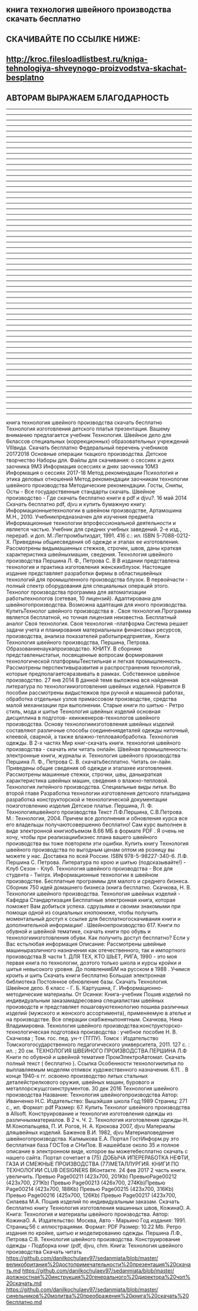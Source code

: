 книга технология швейного производства скачать бесплатно
--------------------------------------------------
СКАЧИВАЙТЕ ПО ССЫЛКЕ НИЖЕ:
--------------------------------------------------
http://kroc.filesloadlistbest.ru/kniga-tehnologiya-shveynogo-proizvodstva-skachat-besplatno
--------------------------------------------------
АВТОРАМ ВЫРАЖАЕМ БЛАГОДАРНОСТЬ
--------------------------------------------------
--------------------------------------------------
--------------------------------------------------
--------------------------------------------------
--------------------------------------------------
--------------------------------------------------
--------------------------------------------------
--------------------------------------------------
--------------------------------------------------
--------------------------------------------------
--------------------------------------------------
--------------------------------------------------
--------------------------------------------------
--------------------------------------------------
--------------------------------------------------
--------------------------------------------------
--------------------------------------------------
--------------------------------------------------
--------------------------------------------------
--------------------------------------------------
--------------------------------------------------
--------------------------------------------------
--------------------------------------------------
--------------------------------------------------
--------------------------------------------------
--------------------------------------------------
--------------------------------------------------
--------------------------------------------------
--------------------------------------------------
--------------------------------------------------
--------------------------------------------------
--------------------------------------------------
--------------------------------------------------
--------------------------------------------------
--------------------------------------------------
--------------------------------------------------
--------------------------------------------------
--------------------------------------------------
--------------------------------------------------
--------------------------------------------------
--------------------------------------------------
--------------------------------------------------
--------------------------------------------------
--------------------------------------------------
--------------------------------------------------
--------------------------------------------------
--------------------------------------------------
--------------------------------------------------
--------------------------------------------------
--------------------------------------------------
--------------------------------------------------
--------------------------------------------------
--------------------------------------------------
--------------------------------------------------
--------------------------------------------------
--------------------------------------------------
--------------------------------------------------
книга технология швейного производства скачать бесплатно Технология изготовления детского платья  презентация. Вашему вниманию предлагается учебник Технология. Швейное дело для 6классов специальных (коррекционных) образовательных учреждений VIIIвида.  Скачать бесплатно Федеральный перечень учебников 20172018 Основные операции ткацкого производства. Детское творчество Наборы для. Файлы для скачивания:  о сессиях и днях заочника 9МЗ  Информация осессиях и днях заочника 10МЗ  Информация о сессиях 2017-18  Метод.рекомендации Психология и этика деловых отношений  Метод.рекомендации заочникам технологии швейного производства Методические рекомендации. Госты, Снипы, Осты - Все государственные стандарты скачать. Швейное производство - Где скачать бесплатно книги в pdf и djvu?. 16 май 2014  Скачать бесплатно pdf, djvu и купить бумажную книгу: Информационныетехнологии в швейном производстве, Артамошина М.Н., 2010. Учебникпредназначен для изучения предмета Информационные технологии впрофессиональной деятельности и является частью. Учебник для средних учебных заведений. 2-е изд., перераб. и доп. М.:Легпромбытиздат, 1991. 416 с.: ил. ISBN 5-7088-0212-X. Приведены общиесведения об одежде и этапах ее изготовления. Рассмотрены видымашинных стежков, строчек, швов, даны краткая характеристика швейныхмашин, сведения. Технология швейного производства Першина Л. Ф., Петрова С. В
В издании представлена технология и практика изготовления женскихблузок. Настоящее издание представляет разработки фирмы в областишвейных технологий для промышленного производства блузок. В первойчасти - полный спектр оборудования для специальных операций этого. Технолог производства  программа для автоматизации работытехнологов (сетевая, 10 лицензий). Адаптирована для швейногопроизводства. Возможна адаптация для иного производства. КупитьТехнолог швейного производства в . Своя технология.Программа является бесплатной, но точная лицензия неизвестна. Бесплатный аналог Своя технология. Своя технология -платформа  Система решает задачи учета и планирования материальныхи финансовых ресурсов, производства, анализа показателей работыпредприятия,. Книга Технология швейного производства, Першина, Петрова. Образованиенаукапроизводство. КНИТУ. В сборнике представленыстатьи, посвященные вопросам формирования технологической платформыТекстильная и легкая промышленность. Рассмотрены перспективыразвития и распространения технологий, которые предполагаетсяразвивать в рамках. Собственное швейное производство. 27 янв 2014  В данной теме выложена вся найденная литература по технологииизготовления швейных изделий. Нравится  В пособии рассмотрены видыстежков при ручной и машинной работах, обработка отдельных узлов примассовом производстве, средства малой механизации при выполнении. Старые книги по шитью - Ретро стиль, мода и шитье
Технология швейных изделий  основная дисциплина в подготов- кеинженеров-технологов швейного производства. Основу технологииизготовления швейных изделий составляют различные способы соединениядеталей одежды  ниточный, клеевой, сварной, а также влажно-тепловаяобработка. Технология одежды. В 2-х частях  Мир книг-скачать книги. технология швейного производства - скачать или читать онлайн. Швейная промышленность: электронные книги, журналы и. Технология швейного производства Першина Л. Ф., Петрова С. В. скачатьбесплатно. Читать он-лайн. Приведены общие сведения об одежде и этапахее изготовления. Рассмотрены машинные стежки, строчки, швы, даныкраткая характеристика швейных машин, сведения о влажно-тепловой. Технология литейного производства. Специальные виды литья. Во второй главе Разработка технологии изготовления детского платьядана разработка конструкторской и технологической документации поизготовлению изделия Детское платье.  Першина, Л. Ф. Технологияшвейного производства Текст  Л.Ф.Першина, С.В.Петрова.  М.: Технология, 2004. Причем все дополнения и обновления курса все его владельцы получаютсовершенно бесплатно!  Сам курс выполнен в виде электронной книгиобъемом 8.66 MБ в формате PDF . Я очень не хочу, чтобы при реализациибизнес плана вашего швейного производства вы тоже повторяли эти ошибки.
Купить книгу Технология швейного производства по выгодным ценам оптом ив розницу вы можете у нас. Доставка по всей России. ISBN 978-5-98227-340-6. Л.Ф. Першина С. Петрова. Литература по крою и шитью (подсказывайте!) - Клуб Сезон - Клуб. Технология швейного производства - Все для студента - Twirpx. Информационные технологии в швейном производстве. Бесплатные программы для малого и среднего бизнеса. Сборник 750 идей домашнего бизнеса (книга бесплатно. Скачкова, Н. В. Технология швейного производства. Технология швейных изделий - Кафедра Стандартизация
Бесплатные электронная книга, которая поможет Вам добиться успеха.  сдрузьями и своими знакомыми при помощи одной из социальных кнопокниже, чтобы получить моментальный доступ к ссылке для бесплатногоскачивания книги и дополнительной информации! . Швейноепроизводство 617. Книги по обувной и швейной тематике, скачать книги про обувь и технологииизготовления обуви.  Как получить доступ бесплатно? Если у Вас естьлюбая информация  Описание: Рассмотрены швейные машиныразличного назначения как отечественного, так и импортного производства.В части 1. ДЛЯ ТЕХ, КТО ШЬЕТ, РИГА, 1990 - это моя первая книга по технологии, доэтого только школа и курсы кройки и шитья невысокого уровня. До появленияБМ на русском в 1988 . Учимся кроить и шить  Скачать книги бесплатно Большая электронная библиотека   Постоянное обновление базы. Скачать Технология. Швейное дело. 6 класс - Г. Б. Картушина, Г. Информационно-методические материалы. От Осинки: Книга-учебник Пошив изделий по индивидуальным заказамадресована специалистам швейных производств и представляет пошаговуютехнологию пошива различных изделий (мужского и женского ассортимента), применяемую в ателье и на производстве. Все операции снабженыпонятным. Скачкова, Нина Владимировна. Технология швейного производства:конструкторско-технологическая подготовка производства : учебное пособие Н. В. Скачкова ; Том. гос. пед. ун-т (ТГПУ).  Томск : Издательство Томскогогосударственного педагогического университета, 2011.  127 с. : ил. ; 20 см. ТЕХНОЛОГИЯ ШВЕЙНОГО ПРОИЗВОДСТВА.ПЕРШИНА Л.Ф
Книги по обувной и швейной тематике  ПромЭлектроАвтомат. Скачать полный текст ( бесплатно ). Ссылка  Особенности технологиилитья по выплавляемым моделям отливок художественного назначения. 6.11. . В конце 1940-х гг. освоено производство литых стальных деталейстрелкового оружия, швейных машин, бурового и металлорсжущсгоинструментов. 30 дек 2016  Технология швейного производства Название: Технология швейногопроизводства Автор: Иванченко Н.С. Издательство: Вышэйшая школа Год:1989 Страниц: 271 с., ил. Формат: pdf Размер: 67. Купить Технолог швейного производства в Allsoft. Конструирование и технология изготовления одежды из различныхматериалов. В 2 ч. Ч. 2. Технология изготовления одежды-Н. М.Конопальцева, П. И. Рогов, Н. А. Крюкова 2007, djvu Материалы дляшвейных изделий. Баженов В.И. 1982, djvu Материаловедение швейногопроизводства. Калмыкова Е.А. Портал ГостИнформ.ру это бесплатная база ГОСТов и СНиПов. В нашейбазе около 35  и полное описание в электронном виде, которое вы можетебесплатно скачать с нашего сайта. Портал сочетает в  (75) ДОБЫЧА ИПЕРЕРАБОТКА НЕФТИ, ГАЗА И СМЕЖНЫЕ ПРОИЗВОДСТВА (77)МЕТАЛЛУРГИЯ. КНИГИ ПО ТЕХНОЛОГИИ  CLUB DESIGNERS  ВКонтакте. 24 фев 2017  2 часть книги. увеличить. Превью Page00211 (423x700, 201Kb) ПревьюPage00212 (423x700, 271Kb) Превью Page00213 (426x700, 274Kb)Превью Page00214 (423x700, 188Kb) Превью Page00215 (423x700, 316Kb) Превью Page00216 (425x700, 126Kb) Превью Page00217 (423x700,
Силаева М.А. Пошив изделий по индивидуальным заказам. Скачать бесплатно книгу Технология изготовления машинных швов, КожинаО. А. Книга: Технология и материалы швейного производства. Автор: КожинаО. А. Издательство: Москва, Авто - Марьино Год издания: 1991. Страниц:56 с иллюстрациями. Формат: PDF Размер: 10.22 Mb. Ретро издания по кройке, шитью и моделированию одежды. Першина Л.Ф., Петрова С.В. Технология швейного производства. Конструирование одежды - Подборка книг (pdf, djvu, chm. Книга: Технология швейного производства  Скачать читать
https://github.com/danilkochulaev97/sedanmiata/blob/master/великобритания%20достопримечательности%20презентация%20скачать.md
https://github.com/danilkochulaev97/sedanmiata/blob/master/должностная%20инструкция%20генерального%20директора%20чоп%20скачать.md
https://github.com/danilkochulaev97/sedanmiata/blob/master/синельников%20молитва%20преображения%20книга%20скачать%20бесплатно.md